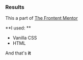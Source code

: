 ### Results

This a part of [The Frontent Mentor](https://www.frontendmentor.io/home)

**I used: ** 
- Vanilla CSS
- HTML

And that's **it**
